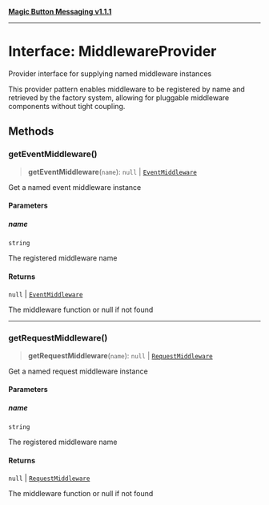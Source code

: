 [**Magic Button Messaging v1.1.1**](../README.md)

***

# Interface: MiddlewareProvider

Provider interface for supplying named middleware instances

This provider pattern enables middleware to be registered by name
and retrieved by the factory system, allowing for pluggable
middleware components without tight coupling.

## Methods

### getEventMiddleware()

> **getEventMiddleware**(`name`): `null` \| [`EventMiddleware`](../type-aliases/EventMiddleware.md)

Get a named event middleware instance

#### Parameters

##### name

`string`

The registered middleware name

#### Returns

`null` \| [`EventMiddleware`](../type-aliases/EventMiddleware.md)

The middleware function or null if not found

***

### getRequestMiddleware()

> **getRequestMiddleware**(`name`): `null` \| [`RequestMiddleware`](../type-aliases/RequestMiddleware.md)

Get a named request middleware instance

#### Parameters

##### name

`string`

The registered middleware name

#### Returns

`null` \| [`RequestMiddleware`](../type-aliases/RequestMiddleware.md)

The middleware function or null if not found
